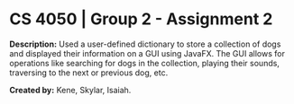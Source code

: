 # CS 4050 | Group 2 - Assignment 2

**Description:** Used a user-defined dictionary to store a collection of dogs and displayed their information on a GUI using JavaFX. The GUI allows for operations like searching for dogs in the collection, playing their sounds, traversing to the next or previous dog, etc.


**Created by:** Kene, Skylar, Isaiah.
